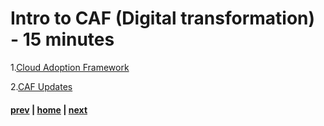 # Intro to CAF (Digital transformation) - 15 minutes

1.[Cloud Adoption Framework](https://docs.microsoft.com/en-us/azure/cloud-adoption-framework/overview)

2.[CAF Updates](https://docs.microsoft.com/en-us/azure/cloud-adoption-framework/get-started/whats-new)

#### [prev](./introfta.md) | [home](./welcome.md)  | [next](./introwaf.md)
